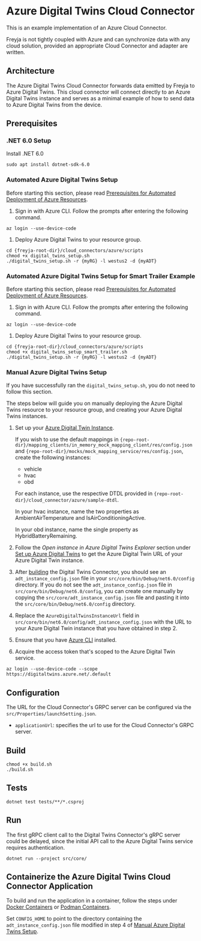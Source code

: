 # Azure Digital Twins Cloud Connector

This is an example implementation of an Azure Cloud Connector.

Freyja is not tightly coupled with Azure and can synchronize data with any cloud solution, provided an appropriate Cloud Connector and adapter are written.

## Architecture

The Azure Digital Twins Cloud Connector forwards data emitted by Freyja to Azure Digital Twins. This cloud connector will connect directly to an Azure Digital Twins instance and serves as a minimal example of how to send data to Azure Digital Twins from the device.

## Prerequisites

### .NET 6.0 Setup

Install .NET 6.0

```shell
sudo apt install dotnet-sdk-6.0
```

### Automated Azure Digital Twins Setup

Before starting this section, please read [Prerequisites for Automated Deployment of Azure Resources](../README.md#prerequisites-for-automated-deployment-of-azure-resources).

1. Sign in with Azure CLI. Follow the prompts after entering the following command.

```shell
az login --use-device-code
```

1. Deploy Azure Digital Twins to your resource group.

```shell
cd {freyja-root-dir}/cloud_connectors/azure/scripts
chmod +x digital_twins_setup.sh
./digital_twins_setup.sh -r {myRG} -l westus2 -d {myADT}
```

### Automated Azure Digital Twins Setup for Smart Trailer Example

Before starting this section, please read [Prerequisites for Automated Deployment of Azure Resources](../README.md#prerequisites-for-automated-deployment-of-azure-resources).

1. Sign in with Azure CLI. Follow the prompts after entering the following command.

```shell
az login --use-device-code
```

1. Deploy Azure Digital Twins to your resource group.

```shell
cd {freyja-root-dir}/cloud_connectors/azure/scripts
chmod +x digital_twins_setup_smart_trailer.sh
./digital_twins_setup.sh -r {myRG} -l westus2 -d {myADT}
```

### Manual Azure Digital Twins Setup

If you have successfully ran the `digital_twins_setup.sh`, you do not need to follow this section.

The steps below will guide you on manually deploying the Azure Digital Twins resource to your resource group, and creating your Azure Digital Twins instances.

1. Set up your [Azure Digital Twin Instance](https://learn.microsoft.com/en-us/azure/digital-twins/quickstart-azure-digital-twins-explorer#set-up-azure-digital-twins).

    If you wish to use the default mappings in `{repo-root-dir}/mapping_clients/in_memory_mock_mapping_client/res/config.json` and `{repo-root-dir}/mocks/mock_mapping_service/res/config.json`, create the following instances:

    * vehicle
    * hvac
    * obd

    For each instance, use the respective DTDL provided in `{repo-root-dir}/cloud_connector/azure/sample-dtdl`.

    In your hvac instance, name the two properties as AmbientAirTemperature and IsAirConditioningActive.

    In your obd instance, name the single property as HybridBatteryRemaining.

1. Follow the *Open instance in Azure Digital Twins Explorer* section under [Set up Azure Digital Twins](https://learn.microsoft.com/en-us/azure/digital-twins/quickstart-azure-digital-twins-explorer#set-up-azure-digital-twins) to get the Azure Digital Twin URL of your Azure Digital Twin instance.

1. After [building](#build) the Digital Twins Connector, you should see an `adt_instance_config.json` file in your `src/core/bin/Debug/net6.0/config` directory. If you do not see the `adt_instance_config.json` file in `src/core/bin/Debug/net6.0/config`, you can create one manually by copying the `src/core/adt_instance_config.json` file and pasting it into the `src/core/bin/Debug/net6.0/config` directory.

1. Replace the `AzureDigitalTwinsInstanceUrl` field in `src/core/bin/net6.0/config/adt_instance_config.json` with the URL to your Azure Digital Twin instance that you have obtained in step 2.

1. Ensure that you have [Azure CLI](https://learn.microsoft.com/en-us/cli/azure/install-azure-cli) installed.

1. Acquire the access token that's scoped to the Azure Digital Twin service.

```shell
az login --use-device-code --scope https://digitaltwins.azure.net/.default
```

## Configuration

The URL for the Cloud Connector's GRPC server can be configured via the `src/Properties/launchSetting.json`.

* `applicationUrl`: specifies the url to use for the Cloud Connector's GRPC server.

## Build

```shell
chmod +x build.sh
./build.sh
```

## Tests

```shell
dotnet test tests/**/*.csproj
```

## Run

The first gRPC client call to the Digital Twins Connector's gRPC server could be delayed, since the initial API call to the Azure Digital Twins service requires authentication.

```shell
dotnet run --project src/core/
```

## Containerize the Azure Digital Twins Cloud Connector Application

To build and run the application in a container, follow the steps under
[Docker Containers](../../container/README.md#docker-containers) or
[Podman Containers](../../container/README.md#podman-containers).

Set `CONFIG_HOME` to point to the directory containing the `adt_instance_config.json` file modified
in step 4 of [Manual Azure Digital Twins Setup](#manual-azure-digital-twins-setup).
